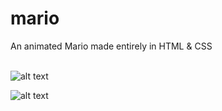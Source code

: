 # mario
An animated Mario made entirely in HTML &amp; CSS
</br></br>



![alt text](https://media.giphy.com/media/cmzmU7WbsHKz5J5DlE/giphy.gif)


























![alt text](https://media.giphy.com/media/2ni8VcquiPJG2K44FJ/giphy.gif)

